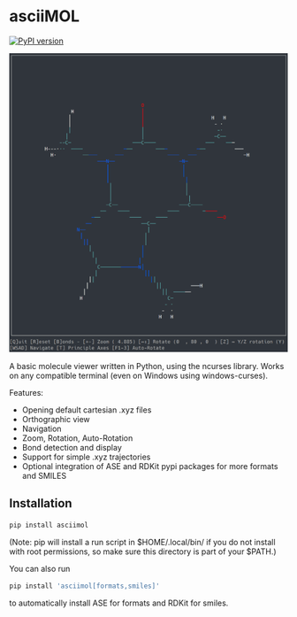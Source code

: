 # asciiMOL

[![PyPI version](https://badge.fury.io/py/asciimol.svg)](https://badge.fury.io/py/asciimol)

![Screenshots](https://raw.githubusercontent.com/dewberryants/asciiMol/master/docs/animation.gif)

A basic molecule viewer written in Python, using the ncurses library. Works on any compatible terminal (even on Windows using 
windows-curses).

Features:

* Opening default cartesian .xyz files
* Orthographic view
* Navigation
* Zoom, Rotation, Auto-Rotation
* Bond detection and display
* Support for simple .xyz trajectories
* Optional integration of ASE and RDKit pypi packages for more formats and SMILES

## Installation

```sh
pip install asciimol
```

(Note: pip will install a run script in $HOME/.local/bin/ if you do not install with root permissions, so make sure this
directory is part of your $PATH.)

You can also run

```sh
pip install 'asciimol[formats,smiles]'
```

to automatically install ASE for formats and RDKit for smiles.
